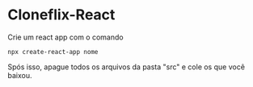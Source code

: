 # Cloneflix-React
Crie um react app com o comando 

```npx create-react-app nome```

Spós isso, apague todos os arquivos da pasta "src" e cole os que você baixou.


